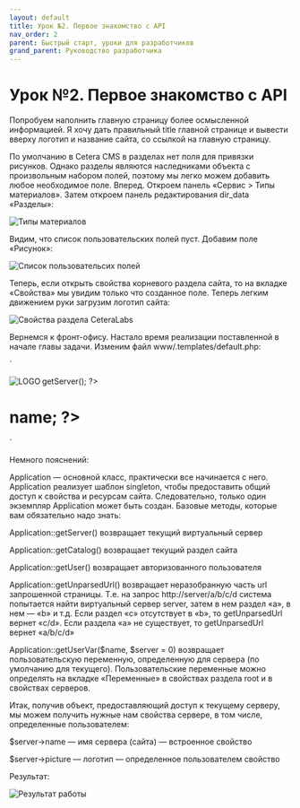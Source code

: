 ```yaml
---
layout: default
title: Урок №2. Первое знакомство с API
nav_order: 2
parent: Быстрый старт, уроки для разработчиков
grand_parent: Руководство разработчика
---
```


# Урок №2. Первое знакомство с API

Попробуем наполнить главную страницу более осмысленной информацией. Я хочу дать правильный title главной странице и вывести вверху логотип и название сайта, со ссылкой на главную страницу.

По умолчанию в Cetera CMS в разделах нет поля для привязки рисунков. Однако разделы являются наследниками объекта с произвольным набором полей, поэтому мы легко можем добавить любое необходимое поле. Вперед. Откроем панель «Сервис > Типы материалов». Затем откроем панель редактирования dir_data «Разделы»:

![Типы материалов]({{site.baseurl}}/images/pic3-1.png)

Видим, что список пользовательских полей пуст. Добавим поле «Рисунок»:

![Список пользовательсих полей]({{site.baseurl}}/images/pic4-1.png)

Теперь, если открыть свойства корневого раздела сайта, то на вкладке «Свойства» мы увидим только что созданное поле. Теперь легким движением руки загрузим логотип сайта:

![Свойства раздела CeteraLabs]({{site.baseurl}}/images/pic5.png)

Вернемся к фронт-офису. Настало время реализации поставленной в начале главы задачи. Изменим файл www/.templates/default.php:

`
<?php
$application = Application::getInstance();
$server = $application->getServer();
?>
<html>
  <head>
      <meta http-equiv="Content-Type" content="text/html;charset=utf-8">
      <title><?php echo strip_tags($server->name); ?></title>
  </head>
  <body>
      <a href="/" title="На главную"><img src="<?php echo $server->picture; ?>" alt="LOGO" align="left"></a>
      <h1><?php echo $server->name; ?></h1>
  </body>
</html>
`

Немного пояснений:

Application — основной класс, практически все начинается с него. Application реализует шаблон singleton, чтобы предоставить общий доступ к свойства и ресурсам сайта. Следовательно, только один экземпляр Application может быть создан. Базовые методы, которые вам обязательно надо знать:

Application::getServer() возвращает текущий виртуальный сервер

Application::getCatalog() возвращает текущий раздел сайта

Application::getUser() возвращает авторизованного пользователя

Application::getUnparsedUrl() возвращает неразобранную часть url запрошенной страницы. Т.е. на запрос http://server/a/b/c/d система попытается найти виртуальный сервер server, затем в нем раздел «a», в нем — «b» и т.д. Если раздел «с» отсутствует в «b», то getUnparsedUrl вернет «c/d». Если раздела «a» не существует, то getUnparsedUrl вернет «a/b/c/d»

Application::getUserVar($name, $server = 0) возвращает пользовательскую переменную, определенную для сервера (по умолчанию для текущего). Пользовательские переменные можно определять на вкладке «Переменные» в свойствах раздела root и в свойствах серверов.

Итак, получив объект, предоставляющий доступ к текущему серверу, мы можем получить нужные нам свойства сервере, в том числе, определенные пользователем:

$server→name — имя сервера (сайта) — встроенное свойство

$server→picture — логотип — определенное пользователем свойство

Результат:

![Результат работы]({{site.baseurl}}/images/pic6.png)